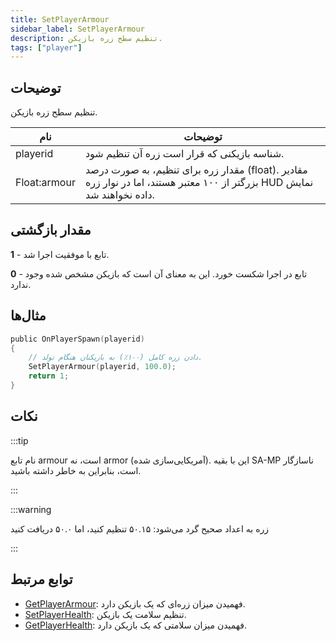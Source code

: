 ```yaml
---
title: SetPlayerArmour
sidebar_label: SetPlayerArmour
description: تنظیم سطح زره بازیکن.
tags: ["player"]
---
```


## توضیحات

تنظیم سطح زره بازیکن.

| نام          | توضیحات                                                                                                                          |
| ------------ | -------------------------------------------------------------------------------------------------------------------------------- |
| playerid     | شناسه بازیکنی که قرار است زره آن تنظیم شود.                                                                                      |
| Float:armour | مقدار زره برای تنظیم، به صورت درصد (float). مقادیر بزرگتر از ۱۰۰ معتبر هستند، اما در نوار زره HUD نمایش داده نخواهند شد.   |

## مقدار بازگشتی

**1** - تابع با موفقیت اجرا شد.

**0** - تابع در اجرا شکست خورد. این به معنای آن است که بازیکن مشخص شده وجود ندارد.

## مثال‌ها

```c
public OnPlayerSpawn(playerid)
{
    // دادن زره کامل (۱۰۰٪) به بازیکنان هنگام تولد.
    SetPlayerArmour(playerid, 100.0);
    return 1;
}
```

## نکات

:::tip

نام تابع armour است، نه armor (آمریکایی‌سازی شده). این با بقیه SA-MP ناسازگار است، بنابراین به خاطر داشته باشید.

:::

:::warning

زره به اعداد صحیح گرد می‌شود: ۵۰.۱۵ تنظیم کنید، اما ۵۰.۰ دریافت کنید

:::

## توابع مرتبط

- [GetPlayerArmour](GetPlayerArmour): فهمیدن میزان زره‌ای که یک بازیکن دارد.
- [SetPlayerHealth](SetPlayerHealth): تنظیم سلامت یک بازیکن.
- [GetPlayerHealth](GetPlayerHealth): فهمیدن میزان سلامتی که یک بازیکن دارد.